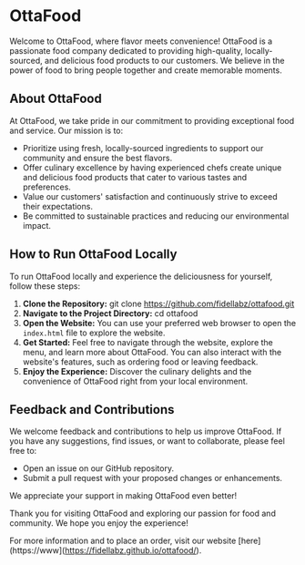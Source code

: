 # OttaFood

Welcome to OttaFood, where flavor meets convenience! OttaFood is a passionate food company dedicated to providing high-quality, locally-sourced, and delicious food products to our customers. We believe in the power of food to bring people together and create memorable moments.

## About OttaFood

At OttaFood, we take pride in our commitment to providing exceptional food and service. Our mission is to:

- Prioritize using fresh, locally-sourced ingredients to support our community and ensure the best flavors.
- Offer culinary excellence by having experienced chefs create unique and delicious food products that cater to various tastes and preferences.
- Value our customers' satisfaction and continuously strive to exceed their expectations.
- Be committed to sustainable practices and reducing our environmental impact.

## How to Run OttaFood Locally

To run OttaFood locally and experience the deliciousness for yourself, follow these steps:

1. **Clone the Repository:**
   git clone https://github.com/fidellabz/ottafood.git
2. **Navigate to the Project Directory:**
   cd ottafood
3. **Open the Website:**
   You can use your preferred web browser to open the `index.html` file to explore the website.
4. **Get Started:**
   Feel free to navigate through the website, explore the menu, and learn more about OttaFood. You can also interact with the website's features, such as ordering food or leaving feedback.
5. **Enjoy the Experience:**
    Discover the culinary delights and the convenience of OttaFood right from your local environment.

## Feedback and Contributions

We welcome feedback and contributions to help us improve OttaFood. If you have any suggestions, find issues, or want to collaborate, please feel free to:

- Open an issue on our GitHub repository.
- Submit a pull request with your proposed changes or enhancements.

We appreciate your support in making OttaFood even better!

Thank you for visiting OttaFood and exploring our passion for food and community. We hope you enjoy the experience!

For more information and to place an order, visit our website [here](https://www](https://fidellabz.github.io/ottafood/).


